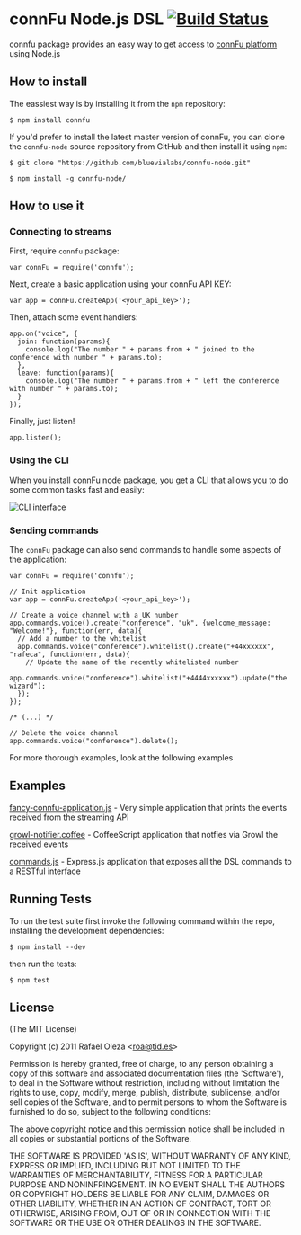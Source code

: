 # connFu Node.js DSL [![Build Status](https://secure.travis-ci.org/bluevialabs/connfu-node.png)](http://travis-ci.org/bluevialabs/connfu-node)

connfu package provides an easy way to get access to [connFu platform](http://connfu.com) using Node.js

## How to install

The eassiest way is by installing it from the `npm` repository:

    
    $ npm install connfu

If you'd prefer to install the latest master version of connFu, you can clone the `connfu-node` source repository
from GitHub and then install it using `npm`:

    
    $ git clone "https://github.com/bluevialabs/connfu-node.git"
    
    $ npm install -g connfu-node/

## How to use it

### Connecting to streams

First, require `connfu` package:

    
    var connFu = require('connfu');

Next, create a basic application using your connFu API KEY:

    
    var app = connFu.createApp('<your_api_key>');

Then, attach some event handlers:

    
    app.on("voice", {
      join: function(params){
        console.log("The number " + params.from + " joined to the conference with number " + params.to);
      },
      leave: function(params){
        console.log("The number " + params.from + " left the conference with number " + params.to);
      }
    });

Finally, just listen!

    
    app.listen();

### Using the CLI

When you install connFu node package, you get a CLI that allows you to do some common tasks fast and easily:

![CLI interface](http://bluevialabs.github.com/connfu-node/images/screenshot_cli.png)

### Sending commands

The `connFu` package can also send commands to handle some aspects of the application:

    
    var connFu = require('connfu');
    
    // Init application
    var app = connFu.createApp('<your_api_key>');

    // Create a voice channel with a UK number
    app.commands.voice().create("conference", "uk", {welcome_message: "Welcome!"}, function(err, data){
      // Add a number to the whitelist
      app.commands.voice("conference").whitelist().create("+44xxxxxx", "rafeca", function(err, data){    
        // Update the name of the recently whitelisted number
        app.commands.voice("conference").whitelist("+4444xxxxxx").update("the wizard");
      });
    });

    /* (...) */
    
    // Delete the voice channel
    app.commands.voice("conference").delete();

For more thorough examples, look at the following examples

## Examples

[fancy-connfu-application.js](http://bluevialabs.github.com/connfu-node/fancy-connfu-application.html) - Very simple application that prints the events received from the streaming API

[growl-notifier.coffee](http://bluevialabs.github.com/connfu-node/growl-notifier.html) - CoffeeScript application that notfies via Growl the received events

[commands.js](http://bluevialabs.github.com/connfu-node/commands.html) - Express.js application that exposes all the DSL commands to a RESTful interface

## Running Tests

To run the test suite first invoke the following command within the repo, installing the development dependencies:

    
    $ npm install --dev

then run the tests:

    
    $ npm test

## License

(The MIT License)

Copyright (c) 2011 Rafael Oleza &lt;roa@tid.es&gt;

Permission is hereby granted, free of charge, to any person obtaining
a copy of this software and associated documentation files (the
'Software'), to deal in the Software without restriction, including
without limitation the rights to use, copy, modify, merge, publish,
distribute, sublicense, and/or sell copies of the Software, and to
permit persons to whom the Software is furnished to do so, subject to
the following conditions:

The above copyright notice and this permission notice shall be
included in all copies or substantial portions of the Software.

THE SOFTWARE IS PROVIDED 'AS IS', WITHOUT WARRANTY OF ANY KIND,
EXPRESS OR IMPLIED, INCLUDING BUT NOT LIMITED TO THE WARRANTIES OF
MERCHANTABILITY, FITNESS FOR A PARTICULAR PURPOSE AND NONINFRINGEMENT.
IN NO EVENT SHALL THE AUTHORS OR COPYRIGHT HOLDERS BE LIABLE FOR ANY
CLAIM, DAMAGES OR OTHER LIABILITY, WHETHER IN AN ACTION OF CONTRACT,
TORT OR OTHERWISE, ARISING FROM, OUT OF OR IN CONNECTION WITH THE
SOFTWARE OR THE USE OR OTHER DEALINGS IN THE SOFTWARE.
